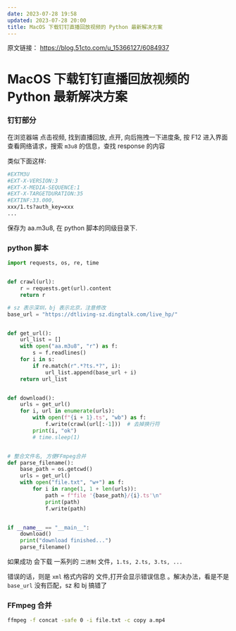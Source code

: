 ```yaml
---
date: 2023-07-28 19:58
updated: 2023-07-28 20:00
title: MacOS 下载钉钉直播回放视频的 Python 最新解决方案
---
```

原文链接： https://blog.51cto.com/u_15366127/6084937

# MacOS 下载钉钉直播回放视频的 Python 最新解决方案

### 钉钉部分

在浏览器端 点击视频, 找到直播回放, 点开, 向后拖拽一下进度条, 按 F12 进入界面查看网络请求，搜索 `m3u8` 的信息，查找 response 的内容


类似下面这样:

```sh
#EXTM3U
#EXT-X-VERSION:3
#EXT-X-MEDIA-SEQUENCE:1
#EXT-X-TARGETDURATION:35
#EXTINF:33.000,
xxx/1.ts?auth_key=xxx
...
```

保存为 ​​aa.m3u8​​, 在 python 脚本的同级目录下.

### python 脚本

```python
import requests, os, re, time


def crawl(url):
    r = requests.get(url).content
    return r

# sz 表示深圳，bj 表示北京，注意修改
base_url = "https://dtliving-sz.dingtalk.com/live_hp/"


def get_url():
    url_list = []
    with open("aa.m3u8", "r") as f:
        s = f.readlines()
    for i in s:
        if re.match(r".*?ts.*?", i):
            url_list.append(base_url + i)
    return url_list


def download():
    urls = get_url()
    for i, url in enumerate(urls):
        with open(f"{i + 1}.ts", "wb") as f:
            f.write(crawl(url[:-1]))  # 去掉换行符
        print(i, "ok")
        # time.sleep(1)


# 整合文件名, 方便FFmpeg合并
def parse_filename():
    base_path = os.getcwd()
    urls = get_url()
    with open("file.txt", "w+") as f:
        for i in range(1, 1 + len(urls)):
            path = f"file '{base_path}/{i}.ts'\n"
            print(path)
            f.write(path)


if __name__ == "__main__":
    download()
    print("download finished...")
    parse_filename()
```

如果成功 会下载 一系列的 `二进制` 文件，`1.ts, 2.ts, 3.ts, ...`

错误的话，则是 `xml` 格式内容的 文件,打开会显示错误信息 。解决办法，看是不是 `base_url` 没有匹配，sz 和 bj 搞错了 

### FFmpeg 合并

```sh
ffmpeg -f concat -safe 0 -i file.txt -c copy a.mp4
```
